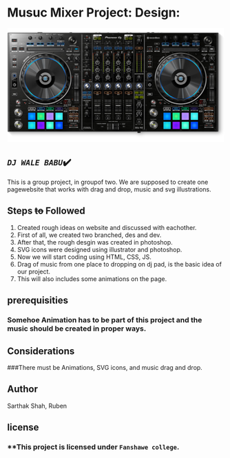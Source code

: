 # Musuc Mixer Project: Design:
![Website design ](/images/readme_logo.png)

## *````DJ WALE BABU````*:heavy_check_mark:
> 
This is a group project, in groupof two. We are supposed to create one pagewebsite that works with drag and drop, music and svg illustrations.

## Steps ~~to~~ Followed

1. Created rough ideas on website and discussed with eachother.
2. First of all, we created two branched, des and dev.
3. After that, the rough desgin was created in photoshop.
4. SVG icons were designed using illustrator and photoshop.
5. Now we will start coding using HTML, CSS, JS.
6. Drag of music from one place to dropping on dj pad, is the basic idea of our project.
7. This will also includes some animations on the page.




## prerequisities 
### Somehoe Animation has to be part of this project and the music should be created in proper ways. 

## Considerations
###There must be Animations, SVG icons, and music drag and drop. 

## Author  
Sarthak  Shah,
Ruben 


## license
### **This project is licensed under **````Fanshawe college````**. 



